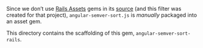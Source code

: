 Since we don’t use [Rails Assets](http://rails-assets.org) gems in its [source](https://github.com/rails-assets/rails-assets/) (and this filter was created for that project), `angular-semver-sort.js` is *manually* packaged into an asset gem.

This directory contains the scaffolding of this gem, `angular-semver-sort-rails`.

